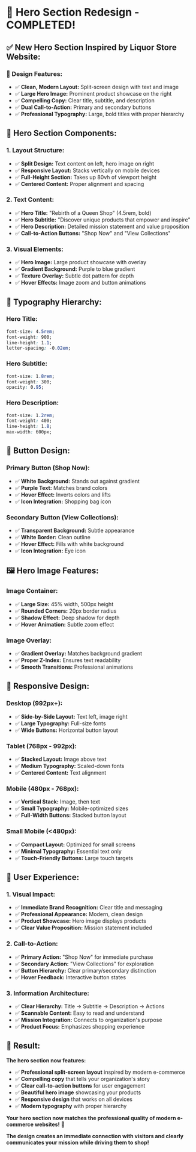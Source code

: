 # 🎨 Hero Section Redesign - COMPLETED!

## ✅ **New Hero Section Inspired by Liquor Store Website:**

### **🎯 Design Features:**
- ✅ **Clean, Modern Layout:** Split-screen design with text and image
- ✅ **Large Hero Image:** Prominent product showcase on the right
- ✅ **Compelling Copy:** Clear title, subtitle, and description
- ✅ **Dual Call-to-Action:** Primary and secondary buttons
- ✅ **Professional Typography:** Large, bold titles with proper hierarchy

## 🎨 **Hero Section Components:**

### **1. Layout Structure:**
- ✅ **Split Design:** Text content on left, hero image on right
- ✅ **Responsive Layout:** Stacks vertically on mobile devices
- ✅ **Full-Height Section:** Takes up 80vh of viewport height
- ✅ **Centered Content:** Proper alignment and spacing

### **2. Text Content:**
- ✅ **Hero Title:** "Rebirth of a Queen Shop" (4.5rem, bold)
- ✅ **Hero Subtitle:** "Discover unique products that empower and inspire"
- ✅ **Hero Description:** Detailed mission statement and value proposition
- ✅ **Call-to-Action Buttons:** "Shop Now" and "View Collections"

### **3. Visual Elements:**
- ✅ **Hero Image:** Large product showcase with overlay
- ✅ **Gradient Background:** Purple to blue gradient
- ✅ **Texture Overlay:** Subtle dot pattern for depth
- ✅ **Hover Effects:** Image zoom and button animations

## 🎯 **Typography Hierarchy:**

### **Hero Title:**
```css
font-size: 4.5rem;
font-weight: 900;
line-height: 1.1;
letter-spacing: -0.02em;
```

### **Hero Subtitle:**
```css
font-size: 1.8rem;
font-weight: 300;
opacity: 0.95;
```

### **Hero Description:**
```css
font-size: 1.2rem;
font-weight: 400;
line-height: 1.8;
max-width: 600px;
```

## 🎨 **Button Design:**

### **Primary Button (Shop Now):**
- ✅ **White Background:** Stands out against gradient
- ✅ **Purple Text:** Matches brand colors
- ✅ **Hover Effect:** Inverts colors and lifts
- ✅ **Icon Integration:** Shopping bag icon

### **Secondary Button (View Collections):**
- ✅ **Transparent Background:** Subtle appearance
- ✅ **White Border:** Clean outline
- ✅ **Hover Effect:** Fills with white background
- ✅ **Icon Integration:** Eye icon

## 🖼️ **Hero Image Features:**

### **Image Container:**
- ✅ **Large Size:** 45% width, 500px height
- ✅ **Rounded Corners:** 20px border radius
- ✅ **Shadow Effect:** Deep shadow for depth
- ✅ **Hover Animation:** Subtle zoom effect

### **Image Overlay:**
- ✅ **Gradient Overlay:** Matches background gradient
- ✅ **Proper Z-Index:** Ensures text readability
- ✅ **Smooth Transitions:** Professional animations

## 📱 **Responsive Design:**

### **Desktop (992px+):**
- ✅ **Side-by-Side Layout:** Text left, image right
- ✅ **Large Typography:** Full-size fonts
- ✅ **Wide Buttons:** Horizontal button layout

### **Tablet (768px - 992px):**
- ✅ **Stacked Layout:** Image above text
- ✅ **Medium Typography:** Scaled-down fonts
- ✅ **Centered Content:** Text alignment

### **Mobile (480px - 768px):**
- ✅ **Vertical Stack:** Image, then text
- ✅ **Small Typography:** Mobile-optimized sizes
- ✅ **Full-Width Buttons:** Stacked button layout

### **Small Mobile (<480px):**
- ✅ **Compact Layout:** Optimized for small screens
- ✅ **Minimal Typography:** Essential text only
- ✅ **Touch-Friendly Buttons:** Large touch targets

## 🚀 **User Experience:**

### **1. Visual Impact:**
- ✅ **Immediate Brand Recognition:** Clear title and messaging
- ✅ **Professional Appearance:** Modern, clean design
- ✅ **Product Showcase:** Hero image displays products
- ✅ **Clear Value Proposition:** Mission statement included

### **2. Call-to-Action:**
- ✅ **Primary Action:** "Shop Now" for immediate purchase
- ✅ **Secondary Action:** "View Collections" for exploration
- ✅ **Button Hierarchy:** Clear primary/secondary distinction
- ✅ **Hover Feedback:** Interactive button states

### **3. Information Architecture:**
- ✅ **Clear Hierarchy:** Title → Subtitle → Description → Actions
- ✅ **Scannable Content:** Easy to read and understand
- ✅ **Mission Integration:** Connects to organization's purpose
- ✅ **Product Focus:** Emphasizes shopping experience

## 🎉 **Result:**

**The hero section now features:**
- ✅ **Professional split-screen layout** inspired by modern e-commerce
- ✅ **Compelling copy** that tells your organization's story
- ✅ **Clear call-to-action buttons** for user engagement
- ✅ **Beautiful hero image** showcasing your products
- ✅ **Responsive design** that works on all devices
- ✅ **Modern typography** with proper hierarchy

**Your hero section now matches the professional quality of modern e-commerce websites!** 🚀

**The design creates an immediate connection with visitors and clearly communicates your mission while driving them to shop!**
